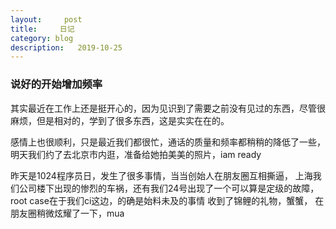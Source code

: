 ```yaml
---
layout:     post
title:     日记
category: blog
description:   2019-10-25
---
```



### 说好的开始增加频率

其实最近在工作上还是挺开心的，因为见识到了需要之前没有见过的东西，尽管很麻烦，但是相对的，学到了很多东西，这是实实在在的。

感情上也很顺利，只是最近我们都很忙，通话的质量和频率都稍稍的降低了一些，明天我们约了去北京市内逛，准备给她拍美美的照片，iam ready

昨天是1024程序员日，发生了很多事情，当当创始人在朋友圈互相撕逼， 上海我们公司楼下出现的惨烈的车祸，还有我们24号出现了一个可以算是定级的故障，root case在于我们ci这边，的确是始料未及的事情
收到了锦鲤的礼物，蟹蟹， 在朋友圈稍微炫耀了一下，mua
